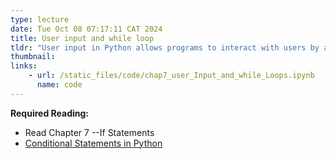 ```yaml
---
type: lecture
date: Tue Oct 08 07:17:11 CAT 2024
title: User input and while loop
tldr: "User input in Python allows programs to interact with users by accepting data during runtime. The input() function is the primary way to get user input, and it always returns data as a string."
thumbnail: 
links: 
    - url: /static_files/code/chap7_user_Input_and_while_Loops.ipynb
      name: code
---
```

**Required Reading:**
- Read Chapter 7 --If Statements
- [Conditional Statements in Python](https://realpython.com/python-conditional-statements/)




